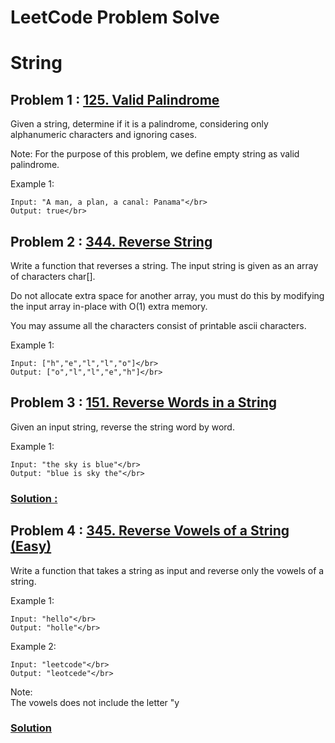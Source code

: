 # LeetCode Problem Solve


# String

## Problem 1 : [125. Valid Palindrome](https://leetcode.com/problems/valid-palindrome/)</br>

Given a string, determine if it is a palindrome, considering only alphanumeric characters and ignoring cases.</br>

Note: For the purpose of this problem, we define empty string as valid palindrome.</br>

Example 1:</br>

	Input: "A man, a plan, a canal: Panama"</br>
	Output: true</br>

## Problem 2 : [344. Reverse String](https://leetcode.com/problems/reverse-string/)</br>
Write a function that reverses a string. The input string is given as an array of characters char[].</br>

Do not allocate extra space for another array, you must do this by modifying the input array in-place with O(1) extra memory.</br>

You may assume all the characters consist of printable ascii characters.</br>

Example 1:</br>

	Input: ["h","e","l","l","o"]</br>
	Output: ["o","l","l","e","h"]</br>

## Problem 3 : [151. Reverse Words in a String](https://leetcode.com/problems/reverse-words-in-a-string/)</br>

Given an input string, reverse the string word by word.</br>

Example 1:</br>

	Input: "the sky is blue"</br>
	Output: "blue is sky the"</br>
### [Solution :](https://zichenwang.gitbooks.io/algorithms-summary/151-reverse-words-in-a-string.html)</br>

## Problem 4 : [345. Reverse Vowels of a String (Easy)](https://leetcode.com/problems/reverse-vowels-of-a-string/)

Write a function that takes a string as input and reverse only the vowels of a string.</br>

Example 1:</br>

	Input: "hello"</br>
	Output: "holle"</br>
Example 2:</br>

	Input: "leetcode"</br>
	Output: "leotcede"</br>
Note:</br>
The vowels does not include the letter "y</br>
### [Solution](https://codedestine.com/reverse-vowels-of-string/)



